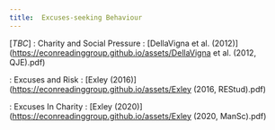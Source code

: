```yaml
---
title:  Excuses-seeking Behaviour
---
```



[_TBC_]
: Charity and Social Pressure
  : [DellaVigna et al. (2012)](https://econreadinggroup.github.io/assets/DellaVigna et al. (2012, QJE).pdf)

: Excuses and Risk
  : [Exley (2016)](https://econreadinggroup.github.io/assets/Exley (2016, REStud).pdf)

: Excuses In Charity
  : [Exley (2020)](https://econreadinggroup.github.io/assets/Exley (2020, ManSc).pdf)

